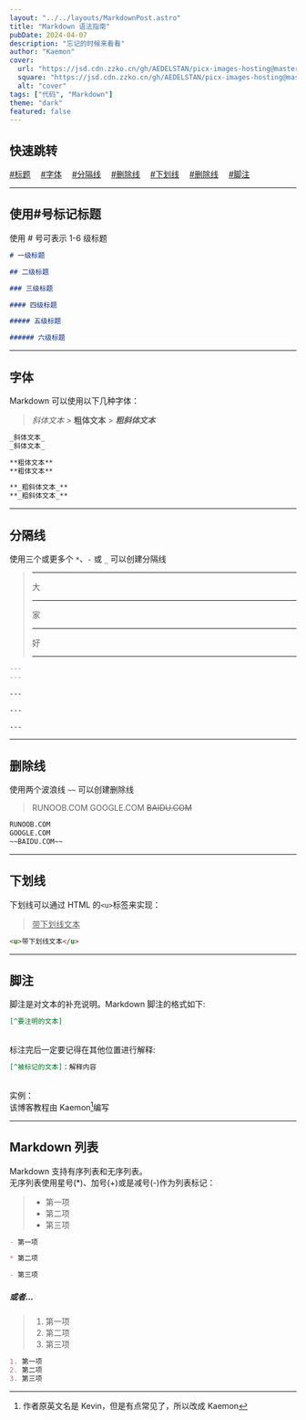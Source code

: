```yaml
---
layout: "../../layouts/MarkdownPost.astro"
title: "Markdown 语法指南"
pubDate: 2024-04-07
description: "忘记的时候来看看"
author: "Kaemon"
cover:
  url: "https://jsd.cdn.zzko.cn/gh/AEDELSTAN/picx-images-hosting@master/Pictures/Cover/markdown.86tffktmty.webp"
  square: "https://jsd.cdn.zzko.cn/gh/AEDELSTAN/picx-images-hosting@master/Pictures/Cover/markdown.86tffktmty.webp"
  alt: "cover"
tags: ["代码", "Markdown"]
theme: "dark"
featured: false
---
```


## 快速跳转

[#标题](#使用号标记标题)&emsp;
[#字体](#字体)&emsp;
[#分隔线](#分隔线)&emsp;
[#删除线](#删除线)&emsp;
[#下划线](#下划线)&emsp;
[#删除线](#删除线)&emsp;
[#脚注](#脚注)&emsp;

<hr>

## 使用#号标记标题

使用 # 号可表示 1-6 级标题

```markdown
# 一级标题

## 二级标题

### 三级标题

#### 四级标题

##### 五级标题

###### 六级标题
```

<hr>

## 字体

Markdown 可以使用以下几种字体：

> _斜体文本_ > **粗体文本** > **_粗斜体文本_**

```markdown
_斜体文本_
_斜体文本_

**粗体文本**
**粗体文本**

**_粗斜体文本_**
**_粗斜体文本_**
```

<hr>

## 分隔线

使用三个或更多个 `*`、`-` 或 `_` 可以创建分隔线

> ---
>
> 大
>
> ---
>
> 家
>
> ---
>
> 好
>
> ---

```markdown
---
---

---

---

---
```

<hr>

## 删除线

使用两个波浪线 `~~` 可以创建删除线

> RUNOOB.COM
> GOOGLE.COM
> ~~BAIDU.COM~~

```markdown
RUNOOB.COM
GOOGLE.COM
~~BAIDU.COM~~
```

<hr>

## 下划线

下划线可以通过 HTML 的`<u>`标签来实现：

> <u>带下划线文本</u>

```html
<u>带下划线文本</u>
```

<hr>

## 脚注

脚注是对文本的补充说明。Markdown 脚注的格式如下:

```markdown
[^要注明的文本]
```

&emsp;  
标注完后一定要记得在其他位置进行解释:

```markdown
[^被标记的文本]：解释内容
```

&emsp;  
实例：  
该博客教程由 Kaemon[^Kaemon]编写

<hr>

## Markdown 列表

Markdown 支持有序列表和无序列表。<br>无序列表使用星号(\*)、加号(+)或是减号(-)作为列表标记：

> - 第一项
> - 第二项
> - 第三项

```markdown
- 第一项

* 第二项

- 第三项
```

##### 或者...

> 1.  第一项
> 2.  第二项
> 3.  第三项

```markdown
1. 第一项
2. 第二项
3. 第三项
```

[^Kaemon]: 作者原英文名是 Kevin，但是有点常见了，所以改成 Kaemon
